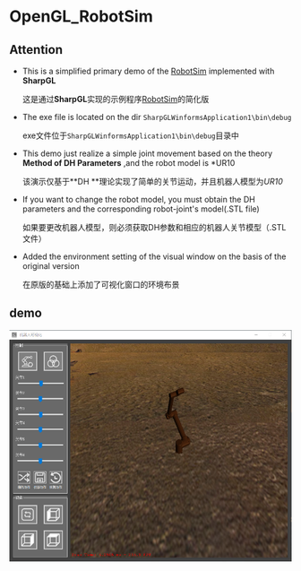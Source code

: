 # OpenGL_RobotSim

## Attention

- This is a simplified primary demo of the [RobotSim](https://github.com/StrongerSuperman/OpenGL_RobotSim) implemented with **SharpGL**

  这是通过**SharpGL**实现的示例程序[RobotSim](https://github.com/StrongerSuperman/OpenGL_RobotSim)的简化版

- The exe file is located on the dir `SharpGLWinformsApplication1\bin\debug`

  exe文件位于`SharpGLWinformsApplication1\bin\debug`目录中

- This demo just realize a simple joint movement based on the theory **Method of DH Parameters** ,and the robot model is *UR10

  该演示仅基于**DH **理论实现了简单的关节运动，并且机器人模型为*UR10*

- If you want to change the robot model, you must obtain the DH parameters and the corresponding robot-joint's model(.STL file)

  如果要更改机器人模型，则必须获取DH参数和相应的机器人关节模型（.STL文件）

- Added the environment setting of the visual window on the basis of the original version

  在原版的基础上添加了可视化窗口的环境布景

## demo

![图片](https://github.com/winng51/OpenGL_RobotSim/blob/master/demo.png?raw=true)
